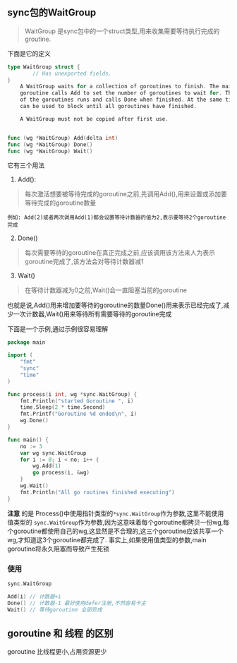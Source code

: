 ## sync包的WaitGroup 
> WaitGroup 是sync包中的一个struct类型,用来收集需要等待执行完成的groutine.

下面是它的定义
``` go
type WaitGroup struct {
        // Has unexported fields.
}
    A WaitGroup waits for a collection of goroutines to finish. The main
    goroutine calls Add to set the number of goroutines to wait for. Then each
    of the goroutines runs and calls Done when finished. At the same time, Wait
    can be used to block until all goroutines have finished.

    A WaitGroup must not be copied after first use.


func (wg *WaitGroup) Add(delta int)
func (wg *WaitGroup) Done()
func (wg *WaitGroup) Wait()
```

它有三个用法
1. Add(): 
> 每次激活想要被等待完成的goroutine之前,先调用Add(),用来设置或添加要等待完成的goroutine数量

	例如: Add(2)或者两次调用Add(1)都会设置等待计数器的值为2,表示要等待2个goroutine完成
2. Done() 
> 每次需要等待的goroutine在真正完成之前,应该调用该方法来人为表示goroutine完成了,该方法会对等待计数器减1

3. Wait()
> 在等待计数器减为0之前,Wait()会一直阻塞当前的goroutine

也就是说,Add()用来增加要等待的goroutine的数量Done()用来表示已经完成了,减少一次计数器,Wait()用来等待所有需要等待的goroutine完成


下面是一个示例,通过示例很容易理解
``` go
package main

import (  
    "fmt"
    "sync"
    "time"
)

func process(i int, wg *sync.WaitGroup) {  
    fmt.Println("started Goroutine ", i)
    time.Sleep(2 * time.Second)
    fmt.Printf("Goroutine %d ended\n", i)
    wg.Done()
}

func main() {  
    no := 3
    var wg sync.WaitGroup
    for i := 0; i < no; i++ {
        wg.Add(1)
        go process(i, &wg)
    }
    wg.Wait()
    fmt.Println("All go routines finished executing")
}
```



**注意**      的是 Process()中使用指针类型的`*sync.WaitGroup`作为参数,这里不能使用值类型的 `sync.WaitGroup`作为参数,因为这意味着每个goroutine都拷贝一份wg,每个goroutine都使用自己的wg,这显然是不合理的,这三个goroutine应该共享一个wg,才知道这3个goroutine都完成了.
事实上,如果使用值类型的参数,main goroutine将永久阻塞而导致产生死锁





### 使用

``` go
sync.WaitGroup

Add(i) // 计数器+i
Done() // 计数器-1 最好使用defer注册,不然容易卡主
Wait() // 等待goroutine 全部完成
```





## goroutine 和 线程 的区别

goroutine 比线程更小,占用资源更少